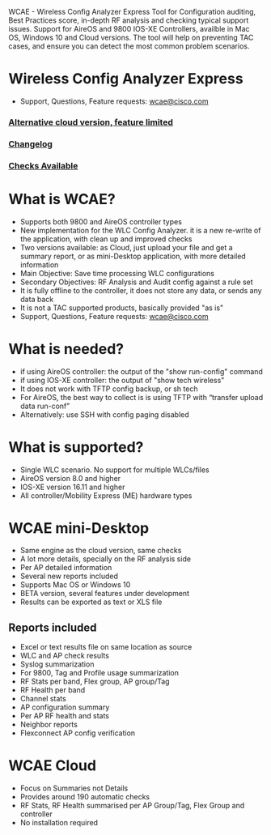 <seotitle>WCAE - Wireless Config Analyzer Express</seotitle>
<seodescription>Tool for Configuration auditing, Best Practices score, in-depth RF analysis and checking typical support issues.  Support for  AireOS and 9800 IOS-XE Controllers, availble in Mac OS, Windows 10 and Cloud versions. The tool will help on preventing TAC cases, and ensure you can detect the most common problem scenarios.</seodescription>

# Wireless Config Analyzer Express

* Support, Questions, Feature requests: [wcae@cisco.com](mailto:wcae@cisco.com)

### [Alternative cloud version, feature limited](https://cway.cisco.com/tools/WirelessAnalyzer/)

### [Changelog](https://developer.cisco.com/docs/wireless-troubleshooting-tools/#!changelog)
### [Checks Available](https://developer.cisco.com/docs/wireless-troubleshooting-tools/#!checks-available-in-tool)

# What is WCAE?
* Supports both 9800 and AireOS controller types
* New implementation for the WLC Config Analyzer. it is a new re-write of the application, with clean up and improved checks
* Two versions available: as Cloud, just upload your file and get a summary report, or as mini-Desktop application,  with more detailed information
* Main Objective: Save time processing WLC configurations
* Secondary Objectives: RF Analysis and  Audit config against a rule set
* It is fully  offline to the controller, it does not store any data, or sends any data back
* It is not a TAC supported products, basically provided "as is"
* Support, Questions, Feature requests: [wcae@cisco.com](mailto:wcae@cisco.com)

# What is needed?

* if using AireOS controller:  the output of the "show run-config" command
* if using IOS-XE controller: the output of "show tech wireless"
* It does not work with TFTP config backup, or sh tech
* For AireOS, the best way to collect is is using TFTP  with “transfer upload data run-conf”
* Alternatively: use  SSH with config paging disabled

# What is supported?
* Single WLC scenario. No support for multiple WLCs/files
* AireOS  version 8.0 and higher
* IOS-XE version 16.11 and higher
* All controller/Mobility Express (ME) hardware types

# WCAE mini-Desktop
* Same engine as the cloud version, same checks
* A lot more details, specially on the RF analysis side
* Per AP detailed information
* Several new reports included
* Supports Mac OS or Windows 10
* BETA version, several features under development
* Results can be exported as text or XLS file

## Reports included
* Excel or text results file on same location as source
* WLC and AP check results
* Syslog summarization
* For 9800, Tag and Profile usage summarization
* RF Stats per band, Flex group, AP group/Tag
* RF Health per band
* Channel stats
* AP configuration summary
* Per AP RF health and stats
* Neighbor reports
* Flexconnect AP config verification


# WCAE Cloud
* Focus on Summaries not Details
* Provides around 190 automatic checks
* RF Stats, RF Health summarised per AP Group/Tag, Flex Group and controller
* No installation required
